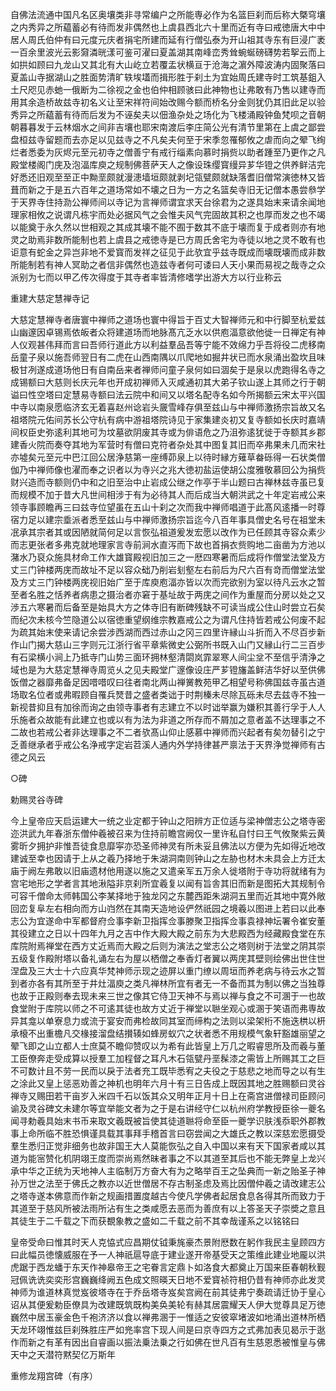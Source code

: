 <!-- { "loadSidebar": true } -->
自佛法流通中国凡名区奥壤类非寻常编户之所能専必作为名篮巨刹而后称大槩穹壤之内秀异之所藴蓄必有待而发非偶然也上虞县西北六十里而近有寺曰戒徳唐大中中居人周氏伯仲有曰元度元庆者捐宅所建而延有行僧弘泰为开山祖其寺东有巨浸广袤一百余里波光云影奫潾晄漾可鉴可濯曰夏盖湖其南峰峦秀耸蜿蜒磅礴势若挐云而上如拱如顾曰九龙山又其北有大山屹立若覆盂状横亘于沧海之濵外障波涛内固聚落曰夏盖山寺据湖山之胜面势清旷轶埃壒而揖形胜于刹土为宜始周氏建寺时工筑基鉏入土尺咫见赤虵一俄断为二徐视之金也伯仲相顾骇曰此神物也让弗敢有乃售以建寺而用其余造桥故兹寺初名义让至宋祥符间始改赐今额而桥名分金则犹仍其旧此足以验秀异之所藴蓄有待而后发为不诬矣夫以佃渔杂处之场化为飞楼涌殿钟鱼梵呗之音朝朝暮暮发于云林烟水之间非吉壤也耶宋南渡后李庄简公光有清节里第在上虞之鄙尝盘桓兹寺留题而去亦足以见兹寺之不凡矣夫何至于宋季忽罹郁攸之虐而向之翚飞绚烂者悉委为灰烬元至元初寺之僧善宁有戒行缁素向慕时捐赀以助者踵至乃更作之凡殿堂楼阁门庑及泡湢库庾之规制佛菩萨天人之像设珠缨寳缦异芗华镫之供养鲜洁完好悉还旧观至至正中黝垩颇就漫漶墙垣颇就剥圮瓴甓颇就缺落耆旧僧常演徳林又皆葺而新之于是五六百年之道场常如不壊之日为一方之名篮矣寺旧无记僧本愚尝叅学于天界寺住持泐公禅师间以寺记为言禅师谓宜求天台徐君为之遂具始末来请余闻地理家相攸之说谓凡栋宇而处必据风气之会惟夫风气完固故其积之也厚而发之也不竭以能奠于永久然以世相观之其成其壊不能不囿于数其不底于壊而复于成者则亦有地灵之助焉非数所能制也若上虞县之戒徳寺是已方周氏舍宅为寺徒以地之灵不敢有也讵意有蛇金之异岂非地不爱寳而发祥之征见于此欤宜乎兹寺既成而壊既壊而成非数所能制若有神人冥助之者信非偶然也造兹寺者何可诿曰人天小果而易视之哉寺之众派别为七而以甲乙传次得度于其寺者率皆清修嗜学出游大方以行业称云

重建大慈定慧禅寺记

大慈定慧禅寺者唐寰中禅师之道场也寰中得旨于百丈大智禅师元和中行脚至杭爱兹山幽邃因卓锡焉依皈者众将建道场而地脉髙亢乏水以供庖湢意欲他徙一日禅定有神人仪观甚伟拜而言曰吾师行道此方以利益羣品吾等宁能不效绵力乎吾将役二虎移南岳童子泉以施吾师翌日有二虎在山西南隅以爪爬地如掘井状已而水泉涌出盈坎且味极甘冽遂成道场他日有自南岳来者禅师问童子泉何如曰涸矣于是泉以虎跑得名寺之成锡额曰大慈则长庆元年也开成初禅师入灭咸通初其大弟子钦山遂上其师之行于朝谥曰性空塔曰定慧易寺额曰法云院中和间又以塔名配寺名如今所揭额云宋太平兴国中寺以南泉愿临济玄无着喜赵州谂岩头奯雪峰存俱至兹山与中禅师激扬宗旨故又名祖塔院元佑间苏长公守杭有病中游祖塔院诗见于家集建炎初又复寺额如长庆时嘉靖间权臣史弥逺利其地可为坟墓欲阴废其寺或为俳语危之乃沮弥逺犹徙于寺额其乡郡建香火院而奏夺其地为军营时有僧曰克符者杂处其中图复其旧而卒弗果未几而宋社亦墟矣元至元中巴江回公居浄慈第一座缚茆泉上以待时縁方薙草畚砾得一石状类僧伽乃中禅师像也濯而奉之识者以为寺兴之兆大徳初盐运使胡公度雅敬慕回公为捐赀财兴造而寺额则仍中和之旧至治中止岩成公继之作亭于半山题曰古禅林兹寺虽已复而规模不加于昔大凡世间相涉于有为必待其人而后成当大朝洪武之十年定岩戒公来领寺事顾瞻再三曰兹寺位望虽在五山十刹之次而我中禅师唱道于此髙风逺播一时尊宿力足以建宗埀派者悉至兹山与中禅师激扬宗旨迄今八百年事具僧史名号在祖堂未冺承其宗者其或因陋就简何足以言恢弘祖道爰发宏愿以改作为已任顾其寺容众素少而志更张者多弗克就地理家言寺前涧水直泻而下故也首捐衣赀购地二亩凿为方池以潴水乃裒众施具材命工作大雄寳殿视旧加三之一厯四寒暑而后成将作僧堂法堂及方丈三门钟楼两庑而故址不足以容众础乃削岩刬壑左右前后为尺六百有竒而僧堂法堂及方丈三门钟楼两庑视旧始广至于库庾庖湢亦皆以次而完欲别为室以待凡云水之暂至者名胜之恬养者病患之摄治者亦窘于基址故于两庑之间作为重屋而分房以处之又渉五六寒暑而后备至是始具大方之体寺旧有断碑残缺不可读当成公住山时尝立石矣而纪次未核今竺隐道公以宿徳重望纲维宗教嘉戒公之为谓凡住持皆若戒公何废不起为疏其始末使来请记余尝涉西湖而西过赤山之冈三四里许縁山斗折而入不尽百步新作山门揭大慈山三字则元江浙行省平章紫微史公弼所书既入山门又縁山行二三百步有石梁横小涧上乃抵寺门山势三面环拥林壑清閟岚霏翠寒人间尘坌不至信乎清浄之域也是为大慈定慧禅寺周览乆之见夫殿堂广邃像设庄严芗镫旛盖鲜洁华好以至供佛饭僧之器靡弗备足因唶唶叹曰往者南北两山禅黉教苑甲乙相望号称佛国兹寺虽古道场取名位者或弗暇顾自罹兵燹昔之盛者类诎于时荆榛未尽除瓦砾未尽去兹寺不独一新视昔抑且有加徐而询之由领寺事者有志建立不以时诎举赢为嫌积其善行孚于人人乐施者众故能有此建立也或以有为法为非道之所存而不屑加之意者盖不达理事之不二故也若戒公者非达理事之不二者欤髙山仰止感慕中禅师而兴起者有矣勿替引之宁乏善继承者乎戒公名浄戒字定岩苕溪人通内外学持律甚严禀法于天界浄觉禅师有古德之风云

○碑

勅赐灵谷寺碑

今上皇帝应天启运建大一统之业定都于钟山之阳辨方正位适与梁神僧志公之塔寺密迩洪武九年春浙东僧仲羲被召来为住持前瞻宫阙仅一里许私自忖曰王气攸聚紫云黄雾昕夕拥护非惟吾徒食息靡寜亦恐圣师神灵有所未妥且佛法以方便为先如得近地改建诚至幸也因请于上从之羲乃择地于朱湖洞南则钟山之左胁也材木未具会上方迁太庙于阙左弗敢以旧庙遗材他用遂以施之又遣亲军五万余人徙塔附于寺功将就绪有为宫宅地形之学者言其地湫隘非京刹所宜羲复以闻有旨舎其旧而新是图拓大其规制令可容千僧命太师韩国公李某择地于独龙冈之东麓西距朱湖洞五里而近其地中寛外敞回峦复阜左右相向而方山岿然在其南天造地设俨然祇园之境羲以图进上若曰以此奉志公为宜遂命中军都督府佥事李新卫指挥佥事滕聚卫指挥佥事袁禄神坛署令崔安董其役建立之日以十四年九月之吉中作大殿大殿之前东为大悲殿西为经藏殿食堂在东库院附焉禅堂在西方丈近焉而大殿之后则为演法之堂志公之塔则树于法堂之阴其崇五级复作殿附塔以备礼诵左右为屋以栖僧之奉香灯者翼以两庑其壁则绘佛出世住世涅盘及三大士十六应真华梵神师示现之迹屏以重门缭以周垣而养老病与待云水之暂到者亦各有其所至于井灶湢庾之类凡禅林所宜有者无一不备而其为制以佛之当独尊也故于正殿则奉去现未来三世之像其它侍卫天神不与焉以禅与食之不可溷于一也故食堂附于库院以师之不可逺其徒也故方丈近于禅堂以聮坐观心或溷于笑语而弗専故异其龛以单寮息力或流于宴安而弗检故同其室而缔构之法则以梁架桁不施迭栱以枅承榱不出重檐凡交椽接溜盘结攅辏如蜂房蚁穴之状者悉不用规模气象轩豁雄丽望之翚飞即之山立都人士庶莫不瞻仰赞叹以为希有此皆皇上万几之暇睿思所及而羲与董工臣僚奔走受成算以授羣工加程督之耳凡木石瓴甓丹垩髹漆之需皆上所赐其工之巨不可数计且不劳一民而以戾于法者充工既毕悉宥之夫役之于慈悲之地而导之以有生之涂此又皇上惩恶劝善之神机也明年六月十有三日告成上既因其地之胜赐额曰灵谷禅寺又赐田若干亩岁入米四千石以饭其众又明年正月十日上在斋宫进僧禄司臣顾问谕及灵谷碑文未建尔等宜举能文者为之于是右讲经守仁以杭州府学教授臣徐一夔名闻寻勅羲具始末书币来取文羲既被旨使其徒道聮将命至臣一夔学识肤浅忝职外郡教事上命所临不胜恐惧谨具载其事拜手稽首言曰窃尝闻之大雄氏之教以深慈宏愿摄受羣生悉归正觉非细务也故非国王大人莫能恢弘之自入中国以来有天下国家者咸以其道为能宻赞化机阴翊王度而崇尚焉然昧者事之不以其道至其后也不能无弊皇上龙兴承中华之正统为天地神人主临制万方奋大有为之略举百王之坠典而一新之贻圣子神孙万世之法至于佛氏之教亦以近世僧居不存古制圣虑及焉比因僧仲羲之请改建志公之塔寺遂本佛意而作新之规画措置度越古今使凡学佛者起居食息各得其所而致力于其道至于慈风所被法雨所沾有生之类咸愿去恶而为善庶有以上答圣天子崇奬之意且其徒生于二千载之下而获覩象教之盛如二千载之前不其幸哉谨系之以铭铭曰

皇帝受命曰惟其时天人克恊式应昌期仗钺秉旄豪杰景附厯数在躬作我民主皇顾四方曰此幅员徳懐威服在予一人神祇扈导底于建业遂开帝基受天之策维此建业地龎以洪虎踞于西龙蟠于东天作神皋帝王之宅眷言定鼎卜如洛食大都奠止万国来臣春朝秋觐冠佩诜诜奕奕形宫巍巍绛阙五色成文照暎天日地不爱寳祯符相仍昔有神师亦此发灵神师为谁道林真觉岌彼塔寺在于乔岳塔寺岌矣宫阙在前其徒弗宁奏疏请迁协于皇心诏从其便爰勅臣僚具为改建既筑既构美奂美轮有赫其居震耀天人伊大觉尊具足万徳巍然中居玉豪金色千袍济济以食以禅弗溷于一惟适之安彼窣堵波如地涌出道林所栖天龙环翊惟兹巨刹殊胜庄严如兠率宫下现人间是曰京寺四方之式弗加表见曷示于逖作而新之有革有因出自睿画以振法乗法乗之行如佛在世凡百有生慈恩悉被惟皇与佛天中之天潜符黙契亿万斯年

重修龙翔宫碑（有序）

